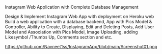 Instagram Web Application with Complete Database Management


Design & Implement Instagram Web App with deployment on Heroku web Build a web application with a 
database backend, App with Pics Model & Controller, Ability to Create, Displaying, Edit and Deleting 
Posts, Add User Model and Association with Pics Model, Image Uploading, adding Likesymbol 
/Thumbs Up, Comments section and etc.

https://github.com/Navneet1ss/InstagramApp/blob/main/Screenshot01.png
